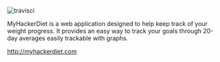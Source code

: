 ![travisci](https://travis-ci.org/JGaudette/MyHackerDiet.svg?branch=master)

MyHackerDiet is a web application designed to help keep track of your weight progress.  It provides an easy way to track your goals through 20-day averages easily trackable with graphs.

http://myhackerdiet.com

